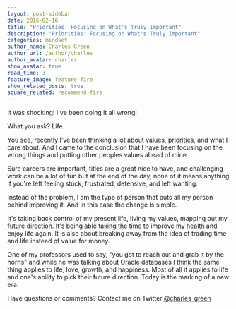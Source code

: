 ```yaml
---
layout: post-sidebar
date: 2016-02-16
title: "Priorities: Focusing on What's Truly Important"
description: "Priorities: Focusing on What's Truly Important"
categories: mindset
author_name: Charles Green
author_url: /author/charles
author_avatar: charles
show_avatar: true
read_time: 3
feature_image: feature-fire
show_related_posts: true
square_related: recommend-fire
---
```


It was shocking! I've been doing it all wrong! 

What you ask? Life.

You see, recently I've been thinking a lot about values, priorities, and what I care about. And I came to the conclusion that I have been focusing on the wrong things and putting other peoples values ahead of mine. 

Sure careers are important, titles are a great nice to have, and challenging work can be a lot of fun but at the end of the day, none of it means anything if you're left feeling stuck, frustrated, defensive, and left wanting. 

Instead of the problem, I am the type of person that puts all my person behind improving it. And in this case the change is simple. 

It's taking back control of my present life, living my values, mapping out my future direction.  It's being able taking the time to improve my health and enjoy life again. It is also about breaking away from the idea of trading time and life instead of value for money. 

One of my professors used to say, "you got to reach out and grab it by the horns" and while he was talking about Oracle databases I think the same thing applies to life, love, growth, and happiness. Most of all it applies to life and one's ability to pick their future direction. Today is the marking of a new era. 

Have questions or comments? Contact me on Twitter [@charles_green](https://twitter.com/charles_green)
